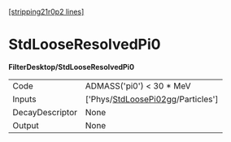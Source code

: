 [[stripping21r0p2 lines]](./stripping21r0p2-index)

# StdLooseResolvedPi0

**FilterDesktop/StdLooseResolvedPi0**

|                 |                                                                                         |
|-----------------|-----------------------------------------------------------------------------------------|
| Code            | ADMASS('pi0') \< 30 \* MeV                                                              |
| Inputs          | ['Phys/[StdLoosePi02gg](./stripping21r0p2-commonparticles-stdloosepi02gg)/Particles'] |
| DecayDescriptor | None                                                                                    |
| Output          | None                                                                                    |
